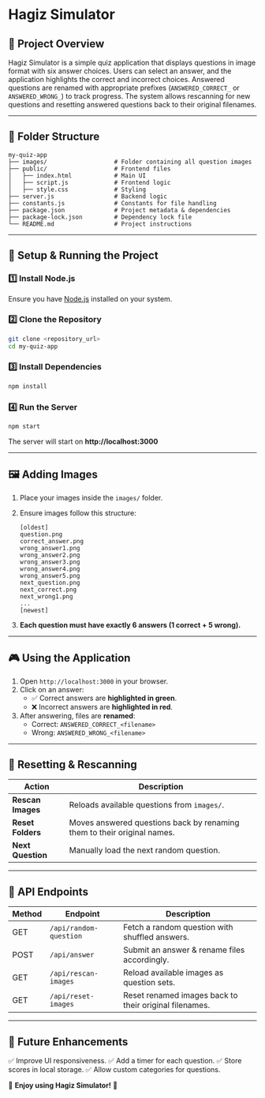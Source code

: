 # Hagiz Simulator

## 📌 Project Overview
Hagiz Simulator is a simple quiz application that displays questions in image format with six answer choices. Users can select an answer, and the application highlights the correct and incorrect choices. Answered questions are renamed with appropriate prefixes (`ANSWERED_CORRECT_` or `ANSWERED_WRONG_`) to track progress. The system allows rescanning for new questions and resetting answered questions back to their original filenames.

---

## 📂 Folder Structure
```
my-quiz-app
├── images/                   # Folder containing all question images
├── public/                   # Frontend files
│   ├── index.html            # Main UI
│   ├── script.js             # Frontend logic
│   ├── style.css             # Styling
├── server.js                 # Backend logic
├── constants.js              # Constants for file handling
├── package.json              # Project metadata & dependencies
├── package-lock.json         # Dependency lock file
└── README.md                 # Project instructions
```

---

## 🚀 Setup & Running the Project

### 1️⃣ **Install Node.js**
Ensure you have [Node.js](https://nodejs.org/) installed on your system.

### 2️⃣ **Clone the Repository**
```sh
git clone <repository_url>
cd my-quiz-app
```

### 3️⃣ **Install Dependencies**
```sh
npm install
```

### 4️⃣ **Run the Server**
```sh
npm start
```
The server will start on **http://localhost:3000**

---

## 🖼️ Adding Images
1. Place your images inside the `images/` folder.
2. Ensure images follow this structure:
   ```
   [oldest]
   question.png
   correct_answer.png
   wrong_answer1.png
   wrong_answer2.png
   wrong_answer3.png
   wrong_answer4.png
   wrong_answer5.png
   next_question.png
   next_correct.png
   next_wrong1.png
   ...
   [newest]
   ```

3. **Each question must have exactly 6 answers (1 correct + 5 wrong).**

---

## 🎮 Using the Application
1. Open `http://localhost:3000` in your browser.
2. Click on an answer:
   - ✅ Correct answers are **highlighted in green**.
   - ❌ Incorrect answers are **highlighted in red**.
3. After answering, files are **renamed**:
   - Correct: `ANSWERED_CORRECT_<filename>`
   - Wrong: `ANSWERED_WRONG_<filename>`

---

## 🔄 Resetting & Rescanning
| Action             | Description |
|--------------------|-------------|
| **Rescan Images** | Reloads available questions from `images/`. |
| **Reset Folders** | Moves answered questions back by renaming them to their original names. |
| **Next Question** | Manually load the next random question. |

---

## 📜 API Endpoints
| Method | Endpoint               | Description |
|--------|------------------------|-------------|
| GET    | `/api/random-question` | Fetch a random question with shuffled answers. |
| POST   | `/api/answer`          | Submit an answer & rename files accordingly. |
| GET    | `/api/rescan-images`   | Reload available images as question sets. |
| GET    | `/api/reset-images`    | Reset renamed images back to their original filenames. |

---

## 🎯 Future Enhancements
✅ Improve UI responsiveness.
✅ Add a timer for each question.
✅ Store scores in local storage.
✅ Allow custom categories for questions.

🚀 **Enjoy using Hagiz Simulator!** 🎯
